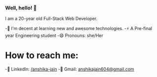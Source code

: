 ### Well, hello! 👋

I am a 20-year old Full-Stack Web Developer. 

-🌱 I'm decent at learning new and awesome technologies.
-⚡ A Pre-final year Engineering student
-😄 Pronouns: she/Her

# How to reach me:
-👥 LinkedIn: [/anshika-jain](https://www.linkedin.com/in/anshika-jain-95060b17b/)
-💬 Gmail: anshikajain604@gmail.com

 

